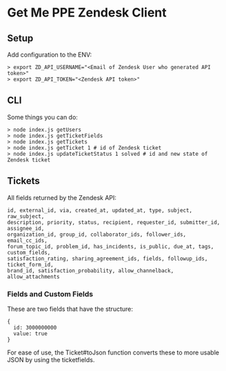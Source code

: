 # Get Me PPE Zendesk Client

## Setup
Add configuration to the ENV:

    > export ZD_API_USERNAME="<Email of Zendesk User who generated API token>"
    > export ZD_API_TOKEN="<Zendesk API token>"

## CLI

Some things you can do:

    > node index.js getUsers
    > node index.js getTicketFields
    > node index.js getTickets
    > node index.js getTicket 1 # id of Zendesk ticket
    > node index.js updateTicketStatus 1 solved # id and new state of Zendesk ticket

## Tickets

All fields returned by the Zendesk API:

    id, external_id, via, created_at, updated_at, type, subject, raw_subject,
    description, priority, status, recipient, requester_id, submitter_id, assignee_id,
    organization_id, group_id, collaborator_ids, follower_ids, email_cc_ids,
    forum_topic_id, problem_id, has_incidents, is_public, due_at, tags, custom_fields,
    satisfaction_rating, sharing_agreement_ids, fields, followup_ids, ticket_form_id,
    brand_id, satisfaction_probability, allow_channelback, allow_attachments

### Fields and Custom Fields
These are two fields that have the structure:

    {
      id: 3000000000
      value: true
    }

For ease of use, the Ticket#toJson function converts these to more usable JSON by using the ticketfields.
